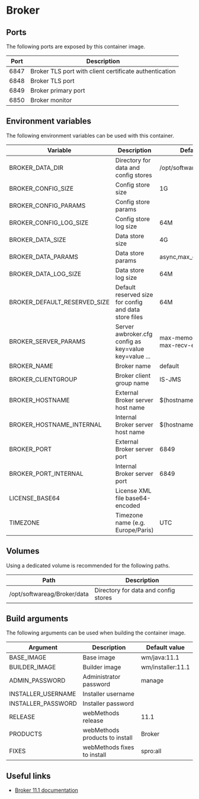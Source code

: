 # Broker

## Ports

The following ports are exposed by this container image.

| Port | Description |
| ---- | ----------- |
| 6847 | Broker TLS port with client certificate authentication |
| 6848 | Broker TLS port |
| 6849 | Broker primary port |
| 6850 | Broker monitor |

## Environment variables

The following environment variables can be used with this container.

| Variable | Description | Default value |
| -------- | ----------- | ------------- |
| BROKER_DATA_DIR | Directory for data and config stores | /opt/softwareag/Broker/data |
| BROKER_CONFIG_SIZE | Config store size | 1G |
| BROKER_CONFIG_PARAMS | Config store params | |
| BROKER_CONFIG_LOG_SIZE | Config store log size | 64M |
| BROKER_DATA_SIZE | Data store size | 4G |
| BROKER_DATA_PARAMS | Data store params | async,max_cache_size=512 |
| BROKER_DATA_LOG_SIZE | Data store log size | 64M |
| BROKER_DEFAULT_RESERVED_SIZE | Default reserved size for config and data store files | 64M |
| BROKER_SERVER_PARAMS | Server awbroker.cfg config as key=value key=value ... | max-memory-size=1024 max-recv-events=400 |
| BROKER_NAME | Broker name | default |
| BROKER_CLIENTGROUP | Broker client group name | IS-JMS |
| BROKER_HOSTNAME | External Broker server host name | $(hostname -f) |
| BROKER_HOSTNAME_INTERNAL | Internal Broker server host name | $(hostname -f) |
| BROKER_PORT | External Broker server port | 6849 |
| BROKER_PORT_INTERNAL | Internal Broker server port | 6849 |
| LICENSE_BASE64 | License XML file base64-encoded | |
| TIMEZONE | Timezone name (e.g. Europe/Paris) | UTC |

## Volumes

Using a dedicated volume is recommended for the following paths.

| Path | Description |
| ---- | ----------- |
| /opt/softwareag/Broker/data | Directory for data and config stores |

## Build arguments

The following arguments can be used when building the container image.

| Argument | Description | Default value |
| -------- | ----------- | ------------- |
| BASE_IMAGE | Base image | wm/java:11.1 |
| BUILDER_IMAGE | Builder image | wm/installer:11.1 |
| ADMIN_PASSWORD | Administrator password | manage |
| INSTALLER_USERNAME | Installer username | |
| INSTALLER_PASSWORD | Installer password | |
| RELEASE | webMethods release | 11.1 |
| PRODUCTS | webMethods products to install | Broker |
| FIXES | webMethods fixes to install | spro:all |

## Useful links

- [Broker 11.1 documentation](https://www.ibm.com/docs/en/webmethods-integration/webmethods-broker/11.1.0)
